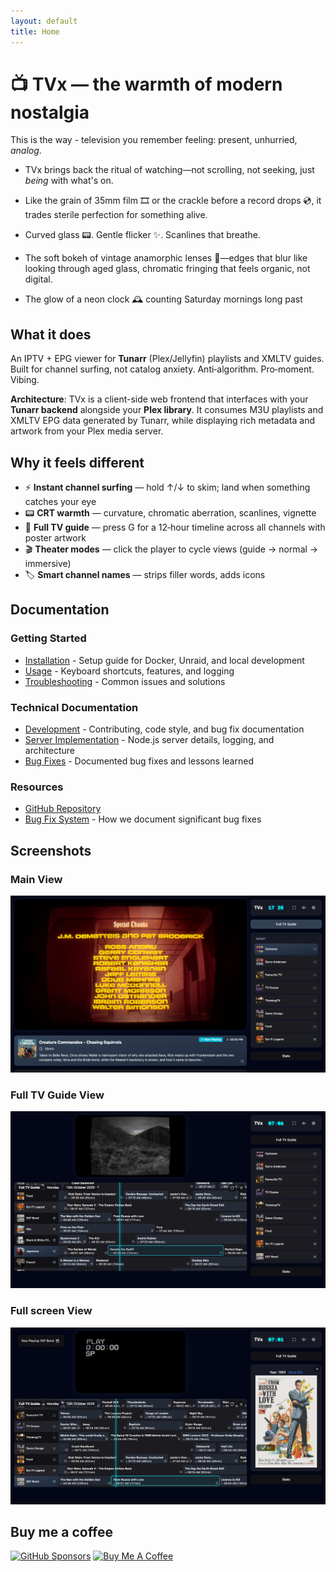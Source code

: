 ```yaml
---
layout: default
title: Home
---
```


# 📺 TVx — the warmth of modern nostalgia

This is the way - television you remember feeling: present, unhurried, *analog*.

- TVx brings back the ritual of watching—not scrolling, not seeking, just *being* with what's on.

- Like the grain of 35mm film 🎞️ or the crackle before a record drops 💿, it trades sterile perfection for something alive.

- Curved glass 📟. Gentle flicker ✨. Scanlines that breathe.

- The soft bokeh of vintage anamorphic lenses 🎥—edges that blur like looking through aged glass, chromatic fringing that feels organic, not digital.

- The glow of a neon clock 🕰️ counting Saturday mornings long past

## What it does

An IPTV + EPG viewer for **Tunarr** (Plex/Jellyfin) playlists and XMLTV guides. Built for channel surfing, not catalog anxiety. Anti‑algorithm. Pro‑moment. Vibing.

**Architecture**: TVx is a client-side web frontend that interfaces with your **Tunarr backend** alongside your **Plex library**. It consumes M3U playlists and XMLTV EPG data generated by Tunarr, while displaying rich metadata and artwork from your Plex media server.

## Why it feels different

- ⚡ **Instant channel surfing** — hold ↑/↓ to skim; land when something catches your eye
- 📟 **CRT warmth** — curvature, chromatic aberration, scanlines, vignette
- 📅 **Full TV guide** — press G for a 12‑hour timeline across all channels with poster artwork
- 🎬 **Theater modes** — click the player to cycle views (guide → normal → immersive)
- 🏷️ **Smart channel names** — strips filler words, adds icons

## Documentation

### Getting Started
- [Installation](installation.md) - Setup guide for Docker, Unraid, and local development
- [Usage](usage.md) - Keyboard shortcuts, features, and logging
- [Troubleshooting](troubleshooting.md) - Common issues and solutions

### Technical Documentation
- [Development](development.md) - Contributing, code style, and bug fix documentation
- [Server Implementation](server-implementation.md) - Node.js server details, logging, and architecture
- [Bug Fixes](bugfix/README.md) - Documented bug fixes and lessons learned

### Resources
- [GitHub Repository](https://github.com/dopeytree/TVx)
- [Bug Fix System](BUG_FIX_SYSTEM.md) - How we document significant bug fixes

## Screenshots

### Main View

![TVx Screenshot 1](https://github.com/dopeytree/TVx/blob/main/public/screenshot-1.png?raw=true)

### Full TV Guide View

![TVx Screenshot 2](https://github.com/dopeytree/TVx/blob/main/public/screenshot-2.png?raw=true)

### Full screen View

![TVx Screenshot 3](https://github.com/dopeytree/TVx/blob/main/public/screenshot-3.png?raw=true)

## Buy me a coffee

[![GitHub Sponsors](https://img.shields.io/github/sponsors/dopeytree?style=for-the-badge&logo=githubsponsors&logoColor=white&label=Sponsor&labelColor=ea4aaa&color=ea4aaa)](https://github.com/sponsors/dopeytree)
[![Buy Me A Coffee](https://img.shields.io/badge/Buy%20Me%20A%20Coffee-dopeytree-FFDD00?style=for-the-badge&logo=buy-me-a-coffee&logoColor=black)](https://www.buymeacoffee.com/dopeytree)

